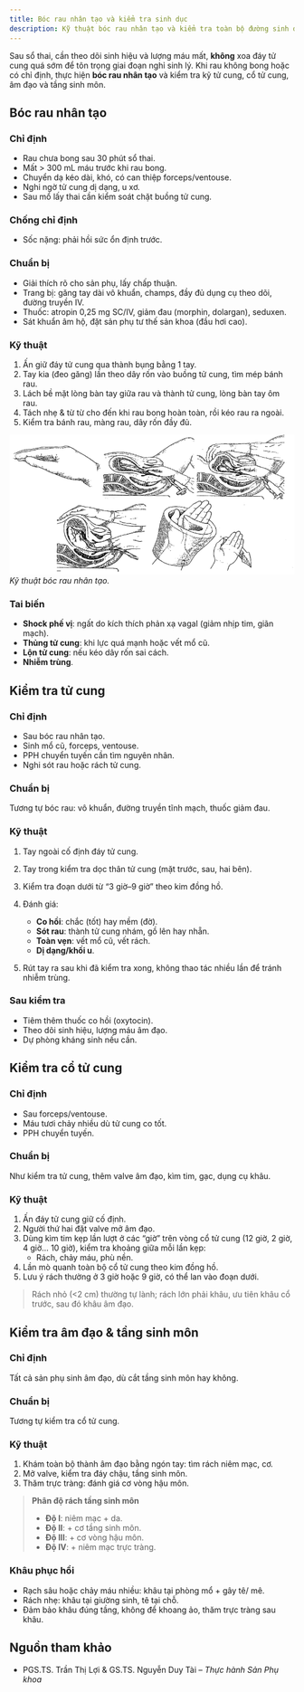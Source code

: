 ```yaml
---
title: Bóc rau nhân tạo và kiểm tra sinh dục
description: Kỹ thuật bóc rau nhân tạo và kiểm tra toàn bộ đường sinh dưới sau sổ thai.
---
```


Sau sổ thai, cần theo dõi sinh hiệu và lượng máu mất, **không** xoa đáy tử cung quá sớm để tôn trọng giai đoạn nghỉ sinh lý. Khi rau không bong hoặc có chỉ định, thực hiện **bóc rau nhân tạo** và kiểm tra kỹ tử cung, cổ tử cung, âm đạo và tầng sinh môn.

## Bóc rau nhân tạo

### Chỉ định

- Rau chưa bong sau 30 phút sổ thai.
- Mất > 300 mL máu trước khi rau bong.
- Chuyển dạ kéo dài, khó, có can thiệp forceps/ventouse.
- Nghi ngờ tử cung dị dạng, u xơ.
- Sau mổ lấy thai cần kiểm soát chặt buồng tử cung.

### Chống chỉ định

- Sốc nặng: phải hồi sức ổn định trước.

### Chuẩn bị

- Giải thích rõ cho sản phụ, lấy chấp thuận.
- Trang bị: găng tay dài vô khuẩn, champs, đầy đủ dụng cụ theo dõi, đường truyền IV.
- Thuốc: atropin 0,25 mg SC/IV, giảm đau (morphin, dolargan), seduxen.
- Sát khuẩn âm hộ, đặt sản phụ tư thế sản khoa (đầu hơi cao).

### Kỹ thuật

1. Ấn giữ đáy tử cung qua thành bụng bằng 1 tay.
2. Tay kia (đeo găng) lần theo dây rốn vào buồng tử cung, tìm mép bánh rau.
3. Lách bề mặt lòng bàn tay giữa rau và thành tử cung, lòng bàn tay ôm rau.
4. Tách nhẹ & từ từ cho đến khi rau bong hoàn toàn, rồi kéo rau ra ngoài.
5. Kiểm tra bánh rau, màng rau, dây rốn đầy đủ.

![Kỹ thuật bóc rau nhân tạo](../../../../assets/san-khoa/boc-rau-nhan-tao-kiem-tra-sinh-duc/ky-thuat-boc-rau-nhan-tao.png)
_Kỹ thuật bóc rau nhân tạo._

### Tai biến

- **Shock phế vị**: ngất do kích thích phản xạ vagal (giảm nhịp tim, giãn mạch).
- **Thủng tử cung**: khi lực quá mạnh hoặc vết mổ cũ.
- **Lộn tử cung**: nếu kéo dây rốn sai cách.
- **Nhiễm trùng**.

## Kiểm tra tử cung

### Chỉ định

- Sau bóc rau nhân tạo.
- Sinh mổ cũ, forceps, ventouse.
- PPH chuyển tuyến cần tìm nguyên nhân.
- Nghi sót rau hoặc rách tử cung.

### Chuẩn bị

Tương tự bóc rau: vô khuẩn, đường truyền tĩnh mạch, thuốc giảm đau.

### Kỹ thuật

1. Tay ngoài cố định đáy tử cung.
2. Tay trong kiểm tra dọc thân tử cung (mặt trước, sau, hai bên).
3. Kiểm tra đoạn dưới từ “3 giờ–9 giờ” theo kim đồng hồ.
4. Đánh giá:

   - **Co hồi**: chắc (tốt) hay mềm (đờ).
   - **Sót rau**: thành tử cung nhám, gồ lên hay nhẵn.
   - **Toàn vẹn**: vết mổ cũ, vết rách.
   - **Dị dạng/khối u**.

5. Rút tay ra sau khi đã kiểm tra xong, không thao tác nhiều lần để tránh nhiễm trùng.

### Sau kiểm tra

- Tiêm thêm thuốc co hồi (oxytocin).
- Theo dõi sinh hiệu, lượng máu âm đạo.
- Dự phòng kháng sinh nếu cần.

## Kiểm tra cổ tử cung

### Chỉ định

- Sau forceps/ventouse.
- Máu tươi chảy nhiều dù tử cung co tốt.
- PPH chuyển tuyến.

### Chuẩn bị

Như kiểm tra tử cung, thêm valve âm đạo, kìm tim, gạc, dụng cụ khâu.

### Kỹ thuật

1. Ấn đáy tử cung giữ cố định.
2. Người thứ hai đặt valve mở âm đạo.
3. Dùng kìm tim kẹp lần lượt ở các “giờ” trên vòng cổ tử cung (12 giờ, 2 giờ, 4 giờ… 10 giờ), kiểm tra khoảng giữa mỗi lần kẹp:
   - Rách, chảy máu, phù nền.
4. Lần mò quanh toàn bộ cổ tử cung theo kim đồng hồ.
5. Lưu ý rách thường ở 3 giờ hoặc 9 giờ, có thể lan vào đoạn dưới.

> Rách nhỏ (<2 cm) thường tự lành; rách lớn phải khâu, ưu tiên khâu cổ trước, sau đó khâu âm đạo.

## Kiểm tra âm đạo & tầng sinh môn

### Chỉ định

Tất cả sản phụ sinh âm đạo, dù cắt tầng sinh môn hay không.

### Chuẩn bị

Tương tự kiểm tra cổ tử cung.

### Kỹ thuật

1. Khám toàn bộ thành âm đạo bằng ngón tay: tìm rách niêm mạc, cơ.
2. Mở valve, kiểm tra đáy chậu, tầng sinh môn.
3. Thăm trực tràng: đánh giá cơ vòng hậu môn.

> **Phân độ rách tầng sinh môn**
>
> - **Độ I**: niêm mạc + da.
> - **Độ II**: + cơ tầng sinh môn.
> - **Độ III**: + cơ vòng hậu môn.
> - **Độ IV**: + niêm mạc trực tràng.

### Khâu phục hồi

- Rạch sâu hoặc chảy máu nhiều: khâu tại phòng mổ + gây tê/ mê.
- Rách nhẹ: khâu tại giường sinh, tê tại chỗ.
- Đảm bảo khâu đúng tầng, không để khoang ảo, thăm trực tràng sau khâu.

## Nguồn tham khảo

- PGS.TS. Trần Thị Lợi & GS.TS. Nguyễn Duy Tài – _Thực hành Sản Phụ khoa_
